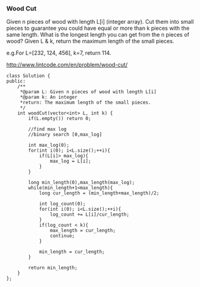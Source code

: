 ### Wood Cut

Given n pieces of wood with length L\[i\] \(integer array\). Cut them into small pieces to guarantee you could have equal or more than k pieces with the same length. What is the longest length you can get from the n pieces of wood? Given L & k, return the maximum length of the small pieces.

e.g.For L=\[232, 124, 456\], k=7, return 114.

http://www.lintcode.com/en/problem/wood-cut/

```
class Solution {
public:
    /** 
     *@param L: Given n pieces of wood with length L[i]
     *@param k: An integer
     *return: The maximum length of the small pieces.
     */
    int woodCut(vector<int> L, int k) {
        if(L.empty()) return 0;

        //find max log
        //binary search [0,max_log]

        int max_log(0);
        for(int i(0); i<L.size();++i){
            if(L[i]> max_log){ 
                max_log = L[i];
            }
        }

        long min_length(0),max_length(max_log);
        while(min_length+1<max_length){
            long cur_length = (min_length+max_length)/2;

            int log_count(0);
            for(int i(0); i<L.size();++i){
                log_count += L[i]/cur_length;
            }
            if(log_count < k){
                max_length = cur_length;
                continue;
            }

            min_length = cur_length;
        }

        return min_length;
    }
};
```



